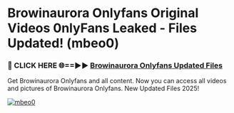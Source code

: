 # Browinaurora Onlyfans Original Videos 0nlyFans Leaked - Files Updated! (mbeo0)

<h3>🔴 CLICK HERE 🌐==►► <a href="https://tinyurl.com/2m67pmp6" rel="nofollow">Browinaurora Onlyfans Updated Files</a></h3>

Get Browinaurora Onlyfans and all content. Now you can access all videos and pictures of Browinaurora Onlyfans. New Updated Files 2025!

[![mbeo0](https://i.imgur.com/H4QAA4z.gif)](https://tinyurl.com/2m67pmp6)